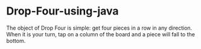 # Drop-Four-using-java


The object of Drop Four is simple: get four pieces in a row in any direction. When it is your turn, tap on a column of the board and a piece will fall to the bottom.
